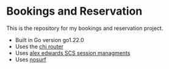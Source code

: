 # Bookings and Reservation

This is the repository for my bookings and reservation project.

- Built in Go version go1.22.0
- Uses the [chi router](https://github.com/go-chi/chi/v5)
- Uses [alex edwards SCS session managments](https://github.com/alexedwards/scs/v2)
- Uses [nosurf](https://github.com/justinas/nosurf)